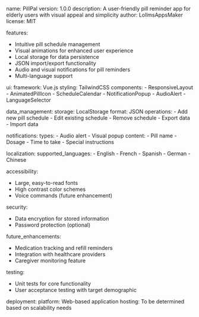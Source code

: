 name: PillPal
version: 1.0.0
description: A user-friendly pill reminder app for elderly users with visual appeal and simplicity
author: LollmsAppsMaker
license: MIT

features:
  - Intuitive pill schedule management
  - Visual animations for enhanced user experience
  - Local storage for data persistence
  - JSON import/export functionality
  - Audio and visual notifications for pill reminders
  - Multi-language support

ui:
  framework: Vue.js
  styling: TailwindCSS
  components:
    - ResponsiveLayout
    - AnimatedPillIcon
    - ScheduleCalendar
    - NotificationPopup
    - AudioAlert
    - LanguageSelector

data_management:
  storage: LocalStorage
  format: JSON
  operations:
    - Add new pill schedule
    - Edit existing schedule
    - Remove schedule
    - Export data
    - Import data

notifications:
  types:
    - Audio alert
    - Visual popup
  content:
    - Pill name
    - Dosage
    - Time to take
    - Special instructions

localization:
  supported_languages:
    - English
    - French
    - Spanish
    - German
    - Chinese

accessibility:
  - Large, easy-to-read fonts
  - High contrast color schemes
  - Voice commands (future enhancement)

security:
  - Data encryption for stored information
  - Password protection (optional)

future_enhancements:
  - Medication tracking and refill reminders
  - Integration with healthcare providers
  - Caregiver monitoring feature

testing:
  - Unit tests for core functionality
  - User acceptance testing with target demographic

deployment:
  platform: Web-based application
  hosting: To be determined based on scalability needs